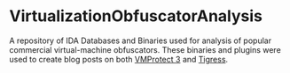 # VirtualizationObfuscatorAnalysis
A repository of IDA Databases and Binaries used for analysis of popular commercial virtual-machine obfuscators.
These binaries and plugins were used to create blog posts on both [VMProtect 3](https://www.mitchellzakocs.com/blog/vmprotect3) and [Tigress](https://www.mitchellzakocs.com/blog/tigress).